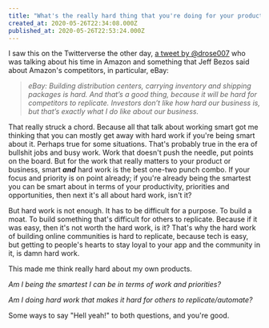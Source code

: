 ```yaml
---
title: "What's the really hard thing that you're doing for your product?"
created_at: 2020-05-26T22:34:08.000Z
published_at: 2020-05-26T22:53:24.000Z
---
```

I saw this on the Twitterverse the other day, [a tweet by @drose007](https://twitter.com/drose007/status/1263861633400500224?s=21) who was talking about his time in Amazon and something that Jeff Bezos said about Amazon's competitors, in particular, eBay:

  

> _eBay: Building distribution centers, carrying inventory and shipping packages is hard. And that’s a good thing, because it will be hard for competitors to replicate. Investors don’t like how hard our business is, but that’s exactly what I do like about our business._

  

That really struck a chord. Because all that talk about working smart got me thinking that you can mostly get away with hard work if you're being smart about it. Perhaps true for some situations. That's probably true in the era of bullshit jobs and busy work. Work that doesn't push the needle, put points on the board. But for the work that really matters to your product or business, smart _**and**_ hard work is the best one-two punch combo. If your focus and priority is on point already; if you're already being the smartest you can be smart about in terms of your productivity, priorities and opportunities, then next it's all about hard work, isn't it?  

  

But hard work is not enough. It has to be difficult for a purpose. To build a moat. To build something that's difficult for others to replicate. Because if it was easy, then it's not worth the hard work, is it? That's why the hard work of building online communities is hard to replicate, because tech is easy, but getting to people's hearts to stay loyal to your app and the community in it, is damn hard work. 

  

This made me think really hard about my own products. 

  

_Am I being the smartest I can be in terms of work and priorities?_

_Am I doing hard work that makes it hard for others to replicate/automate?_

  

Some ways to say "Hell yeah!" to both questions, and you're good.
